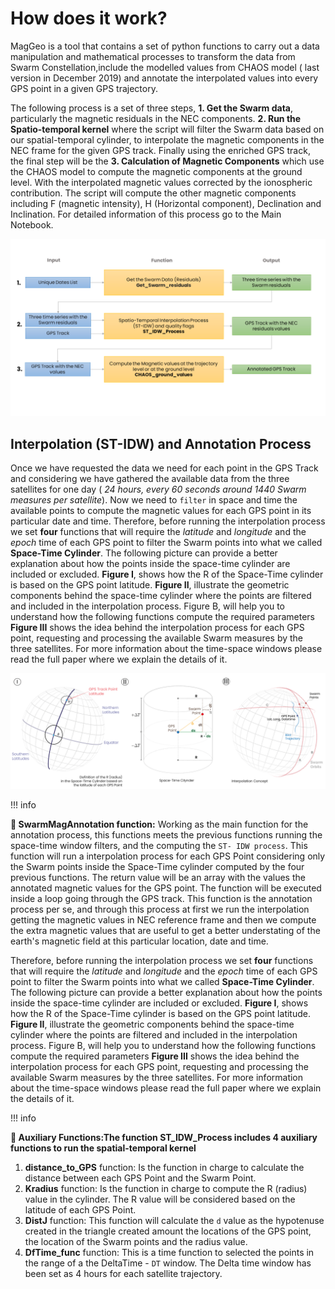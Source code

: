 # How does it work?

MagGeo is a tool that contains a set of python functions to carry out a data manipulation and mathematical processes to transform the data from Swarm Constellation,include the modelled values from CHAOS model ( last version in December 2019) and annotate the interpolated values into every GPS point in a given GPS trajectory.

The following process is a set of three steps, **1. Get the Swarm data**, particularly the magnetic residuals in the NEC components. **2. Run the Spatio-temporal kernel** where the script will filter the Swarm data based on our spatial-temporal cylinder, to interpolate the magnetic components in the NEC frame for the given GPS track. Finally using the enriched GPS track, the final step will be the **3. Calculation of Magnetic Components** which use the CHAOS model to compute the magnetic components at the ground level. With the interpolated magnetic values corrected by the ionospheric contribution. The script will compute the other magnetic components including F (magnetic intensity), H (Horizontal component), Declination and Inclination. For detailed information of this process go to the Main Notebook.

![Workflow ](../images/Workflow21042021.png)

## Interpolation (ST-IDW) and Annotation Process

Once we have requested the data we need for each point in the GPS Track and considering we have gathered the available data from the three satellites for one day ( *24 hours, every 60 seconds around 1440 Swarm measures per satellite*). Now we need to `filter` in space and time the available points to compute the magnetic values for each GPS point in its particular date and time. Therefore, before running the interpolation process we set **four** functions that will require the *latitude* and *longitude* and the *epoch* time of each GPS point to filter the Swarm points into what we called **Space-Time Cylinder**. The following picture can provide a better explanation about how the points inside the space-time cylinder are included or excluded. **Figure I**, shows how the R of the Space-Time cylinder is based on the GPS point latitude. **Figure II**, illustrate the geometric components behind the space-time cylinder where the points are filtered and included in the interpolation process. Figure B, will help you to understand how the following functions compute the required parameters **Figure III** shows the idea behind the interpolation process for each GPS point, requesting and processing the available Swarm measures by the three satellites. For more information about the time-space windows please read the full paper where we explain the details of it.


![ST-IDW Method ](../images/ST-IDWGitHub.png)

!!! info

<strong>📘 SwarmMagAnnotation function:</strong>
Working as the main function for the annotation process, this functions meets the previous functions running the space-time window filters, and the computing the <code>ST- IDW process</code>. This function will run a interpolation process for each GPS Point considering only the Swarm points inside the Space-Time cylinder computed by the four previous functions. The return value will be an array with the values the annotated magnetic values for the GPS point. The function will be executed inside a loop going through the GPS track. This function is the annotation process per se, and through this process at first we run the interpolation getting the magnetic values in NEC reference frame and then we compute the extra magnetic values that are useful to get a better understating of the earth's magnetic field at this particular location, date and time.


Therefore, before running the interpolation process we set **four** functions that will require the *latitude* and *longitude* and the *epoch* time of each GPS point to filter the Swarm points into what we called **Space-Time Cylinder**. The following picture can provide a better explanation about how the points inside the space-time cylinder are included or excluded. **Figure I**, shows how the R of the Space-Time cylinder is based on the GPS point latitude. **Figure II**, illustrate the geometric components behind the space-time cylinder where the points are filtered and included in the interpolation process. Figure B, will help you to understand how the following functions compute the required parameters **Figure III** shows the idea behind the interpolation process for each GPS point, requesting and processing the available Swarm measures by the three satellites. For more information about the time-space windows please read the full paper where we explain the details of it.

!!! info 

<strong>📘 Auxiliary Functions:The function ST_IDW_Process includes 4 auxiliary functions to run the spatial-temporal kernel</strong>

<ol>

<li><strong>distance_to_GPS</strong> function: Is the function in charge to calculate the distance between each GPS Point and the Swarm Point.</li>

<li><strong>Kradius</strong> function: Is the function in charge to compute the R (radius) value in the cylinder. The R value will be considered based on the latitude of each GPS Point.</li>

<li><strong>DistJ</strong> function: This function will calculate the <code>d</code> value as the hypotenuse created in the triangle created amount the locations of the GPS point, the location of the Swarm points and the radius value.</li>

<li><strong>DfTime_func</strong> function: This is a time function to selected the points in the range of a the DeltaTime - <code>DT</code> window. The Delta time window has been set as 4 hours for each satellite trajectory.</li>

</ol>

